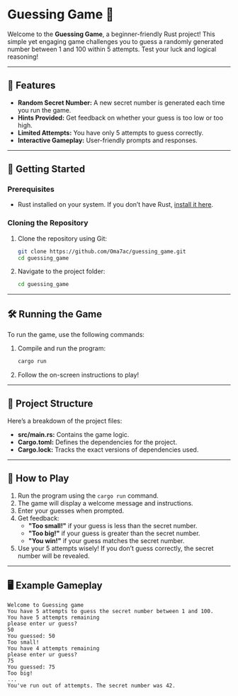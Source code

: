 # Guessing Game 🎲

Welcome to the **Guessing Game**, a beginner-friendly Rust project! This simple yet engaging game challenges you to guess a randomly generated number between 1 and 100 within 5 attempts. Test your luck and logical reasoning!

---

## 🌟 Features
- **Random Secret Number:** A new secret number is generated each time you run the game.
- **Hints Provided:** Get feedback on whether your guess is too low or too high.
- **Limited Attempts:** You have only 5 attempts to guess correctly.
- **Interactive Gameplay:** User-friendly prompts and responses.

---

## 🚀 Getting Started

### Prerequisites
- Rust installed on your system. If you don’t have Rust, [install it here](https://www.rust-lang.org/tools/install).

### Cloning the Repository
1. Clone the repository using Git:
    ```bash
    git clone https://github.com/Oma7ac/guessing_game.git
    cd guessing_game
    ```

2. Navigate to the project folder:
    ```bash
    cd guessing_game
    ```

---

## 🛠️ Running the Game

To run the game, use the following commands:
1. Compile and run the program:
    ```bash
    cargo run
    ```

2. Follow the on-screen instructions to play!

---

## 📂 Project Structure

Here’s a breakdown of the project files:
- **src/main.rs:** Contains the game logic.
- **Cargo.toml:** Defines the dependencies for the project.
- **Cargo.lock:** Tracks the exact versions of dependencies used.

---

## 📖 How to Play
1. Run the program using the `cargo run` command.
2. The game will display a welcome message and instructions.
3. Enter your guesses when prompted.
4. Get feedback:
   - **"Too small!"** if your guess is less than the secret number.
   - **"Too big!"** if your guess is greater than the secret number.
   - **"You win!"** if your guess matches the secret number.
5. Use your 5 attempts wisely! If you don’t guess correctly, the secret number will be revealed.

---

## 🖥️ Example Gameplay

```plaintext
Welcome to Guessing game
You have 5 attempts to guess the secret number between 1 and 100.
You have 5 attempts remaining
please enter ur guess? 
50
You guessed: 50
Too small!
You have 4 attempts remaining
please enter ur guess? 
75
You guessed: 75
Too big!
...
You've run out of attempts. The secret number was 42.
